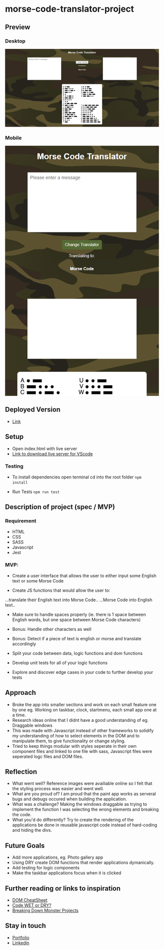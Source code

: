 # morse-code-translator-project

## Preview

### Desktop
![Screenshot](./screenshot/morse-code-thumbnail.png)

### Mobile
![Screenshot-Mobile](./screenshot/morse-code-thumbnail-mobile.png)


## Deployed Version

* [Link]( https://morse-code-translator-project.vercel.app/)

## Setup

* Open index.html with live server
* [Link to download live server for VScode]( https://marketplace.visualstudio.com/items?itemName=ritwickdey.LiveServer)

### Testing
* To install dependencies open terminal cd into the root folder
`npm install`

* Run Tests
`npm run test`
  

## Description of project (spec / MVP)

### Requirement
* HTML
* CSS
* SASS
* Javascript
* Jest

### MVP:

* Create a user interface that allows the user to either input some English text or some Morse Code

* Create JS functions that would allow the user to:

...translate their English text into Morse Code..
...Morse Code into English text..
* Make sure to handle spaces properly (ie. there is 1 space between English words, but one space between Morse Code characters)

* Bonus: Handle other characters as well

* Bonus: Detect if a piece of text is english or morse and translate accordingly

* Split your code between data, logic functions and dom functions

* Develop unit tests for all of your logic functions

* Explore and discover edge cases in your code to further develop your tests

## Approach

* Broke the app into smaller sections and work on each small feature one by one eg. Working on taskbar, clock, startmenu, each small app one at a time.
* Research ideas online that I didnt have a good understanding of eg. Draggable windows
* This was made with Javascript instead of other frameworks to solidify my understanding of how to select elements in the DOM and to manipulate them, to give functionality or change styling.
* Tried to keep things modular with styles seperate in their own component files and linked to one file with sass, Javascript files were seperated logc files and DOM files.

## Reflection

*  What went well?  Reference images were availiable online so I felt that the styling process was easier and went well.
*  What are you proud of? I am proud that the paint app works as serveral bugs and debugs occured when building the application.
*  What was a challenge? Making the windows draggable as trying to implement the function I was selecting the wrong elements and breaking the code.
*  What you'd do differently? Try to create the rendering of the applications be done in reusable javascript code instead of hard-coding and hiding the divs.

## Future Goals

* Add more applications, eg. Photo gallery app
* Using DRY create DOM functions that render applications dymanically.
* Add testing for logic components
* Make the taskbar applications focus when it is clicked


## Further reading or links to inspiration

*  [DOM CheatSheet]( https://fundamentals.generalassemb.ly/11_unit/dom-cheatsheet.html)
*  [Code WET or DRY?]( https://dzone.com/articles/is-your-code-dry-or-wet#:~:text=DRY%20code%20is%20a%20software,t%20adhere%20to%20DRY%20principle.)
*  [Breaking Down Monster Projects]( https://www.informit.com/articles/article.aspx?p=2153472)

## Stay in touch

*  [Portfolio]( https://edric-khoo.vercel.app/)
*  [Linkedin]( https://www.linkedin.com/in/edric-khoo-98881b173/)

